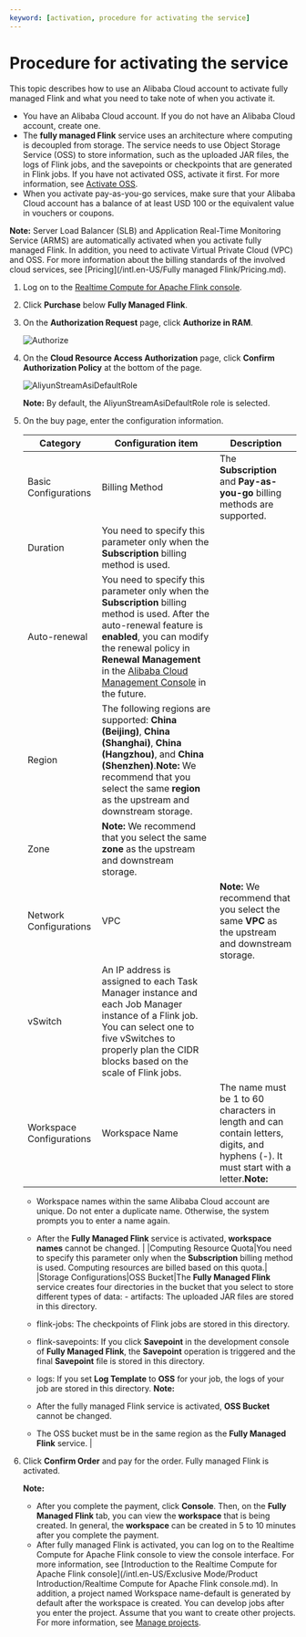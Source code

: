 ```yaml
---
keyword: [activation, procedure for activating the service]
---
```


# Procedure for activating the service

This topic describes how to use an Alibaba Cloud account to activate fully managed Flink and what you need to take note of when you activate it.

-   You have an Alibaba Cloud account. If you do not have an Alibaba Cloud account, create one.
-   The **fully managed Flink** service uses an architecture where computing is decoupled from storage. The service needs to use Object Storage Service \(OSS\) to store information, such as the uploaded JAR files, the logs of Flink jobs, and the savepoints or checkpoints that are generated in Flink jobs. If you have not activated OSS, activate it first. For more information, see [Activate OSS](https://help.aliyun.com/document_detail/31884.html#task-njz-hf4-tdb).
-   When you activate pay-as-you-go services, make sure that your Alibaba Cloud account has a balance of at least USD 100 or the equivalent value in vouchers or coupons.

**Note:** Server Load Balancer \(SLB\) and Application Real-Time Monitoring Service \(ARMS\) are automatically activated when you activate fully managed Flink. In addition, you need to activate Virtual Private Cloud \(VPC\) and OSS. For more information about the billing standards of the involved cloud services, see [Pricing](/intl.en-US/Fully managed Flink/Pricing.md).

1.  Log on to the [Realtime Compute for Apache Flink console](https://realtime-compute.console.aliyun.com/console/cell?spm=a2c4g.11186623.2.16.1a8023a9J8TiPV).

2.  Click **Purchase** below **Fully Managed Flink**.

3.  On the **Authorization Request** page, click **Authorize in RAM**.

    ![Authorize](https://static-aliyun-doc.oss-accelerate.aliyuncs.com/assets/img/en-US/8098574161/p110414.png)

4.  On the **Cloud Resource Access Authorization** page, click **Confirm Authorization Policy** at the bottom of the page.

    ![AliyunStreamAsiDefaultRole](https://static-aliyun-doc.oss-accelerate.aliyuncs.com/assets/img/en-US/8098574161/p110415.png)

    **Note:** By default, the AliyunStreamAsiDefaultRole role is selected.

5.  On the buy page, enter the configuration information.

    |Category|Configuration item|Description|
    |--------|------------------|-----------|
    |Basic Configurations|Billing Method|The **Subscription** and **Pay-as-you-go** billing methods are supported.|
    |Duration|You need to specify this parameter only when the **Subscription** billing method is used.|
    |Auto-renewal|You need to specify this parameter only when the **Subscription** billing method is used. After the auto-renewal feature is **enabled**, you can modify the renewal policy in **Renewal Management** in the [Alibaba Cloud Management Console](https://home.console.aliyun.com) in the future.|
    |Region|The following regions are supported: **China \(Beijing\)**, **China \(Shanghai\)**, **China \(Hangzhou\)**, and **China \(Shenzhen\)**.**Note:** We recommend that you select the same **region** as the upstream and downstream storage. |
    |Zone|**Note:** We recommend that you select the same **zone** as the upstream and downstream storage. |
    |Network Configurations|VPC|**Note:** We recommend that you select the same **VPC** as the upstream and downstream storage. |
    |vSwitch|An IP address is assigned to each Task Manager instance and each Job Manager instance of a Flink job. You can select one to five vSwitches to properly plan the CIDR blocks based on the scale of Flink jobs.|
    |Workspace Configurations|Workspace Name|The name must be 1 to 60 characters in length and can contain letters, digits, and hyphens \(-\). It must start with a letter.**Note:**

    -   Workspace names within the same Alibaba Cloud account are unique. Do not enter a duplicate name. Otherwise, the system prompts you to enter a name again.
    -   After the **Fully Managed Flink** service is activated, **workspace names** cannot be changed. |
    |Computing Resource Quota|You need to specify this parameter only when the **Subscription** billing method is used. Computing resources are billed based on this quota.|
    |Storage Configurations|OSS Bucket|The **Fully Managed Flink** service creates four directories in the bucket that you select to store different types of data:    -   artifacts: The uploaded JAR files are stored in this directory.
    -   flink-jobs: The checkpoints of Flink jobs are stored in this directory.
    -   flink-savepoints: If you click **Savepoint** in the development console of **Fully Managed Flink**, the **Savepoint** operation is triggered and the final **Savepoint** file is stored in this directory.
    -   logs: If you set **Log Template** to **OSS** for your job, the logs of your job are stored in this directory.
**Note:**

    -   After the fully managed Flink service is activated, **OSS Bucket** cannot be changed.
    -   The OSS bucket must be in the same region as the **Fully Managed Flink** service. |

6.  Click **Confirm Order** and pay for the order. Fully managed Flink is activated.

    **Note:**

    -   After you complete the payment, click **Console**. Then, on the **Fully Managed Flink** tab, you can view the **workspace** that is being created. In general, the **workspace** can be created in 5 to 10 minutes after you complete the payment.
    -   After fully managed Flink is activated, you can log on to the Realtime Compute for Apache Flink console to view the console interface. For more information, see [Introduction to the Realtime Compute for Apache Flink console](/intl.en-US/Exclusive Mode/Product Introduction/Realtime Compute for Apache Flink console.md). In addition, a project named Workspace name-default is generated by default after the workspace is created. You can develop jobs after you enter the project. Assume that you want to create other projects. For more information, see [Manage projects]().

